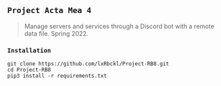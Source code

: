 ## `Project Acta Mea 4`
> Manage servers and services through a Discord bot with a remote data file. Spring 2022.

### `Installation`
```
git clone https://github.com/lxRbckl/Project-RB8.git
cd Project-RB8
pip3 install -r requirements.txt
```
